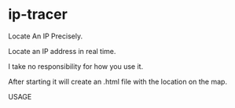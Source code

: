 # ip-tracer
Locate An IP Precisely.

Locate an IP address in real time.

I take no responsibility for how you use it.

After starting it will create an .html file with the location on the map.

USAGE
